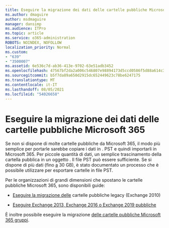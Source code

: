 ```yaml
---
title: Eseguire la migrazione dei dati delle cartelle pubbliche Microsoft 365
ms.author: dmaguire
author: msdmaguire
manager: dansimp
ms.audience: ITPro
ms.topic: article
ms.service: o365-administration
ROBOTS: NOINDEX, NOFOLLOW
localization_priority: Normal
ms.custom:
- "639"
- "3500007"
ms.assetid: 6e536c7d-ab36-413e-9702-63e51adb3452
ms.openlocfilehash: 47567bf2da2a006c546807e98894173d5ccd0586f5d88a614c31569cb3f462f9
ms.sourcegitcommit: b5f7da89a650d2915dc652449623c78be6247175
ms.translationtype: MT
ms.contentlocale: it-IT
ms.lasthandoff: 08/05/2021
ms.locfileid: "54026658"
---
```

# <a name="migrate-public-folder-data-to-microsoft-365"></a>Eseguire la migrazione dei dati delle cartelle pubbliche Microsoft 365

Se non si dispone di molte cartelle pubbliche da Microsoft 365, il modo più semplice per portarle sarebbe copiare i dati in . PST e quindi importarli in Microsoft 365. Per piccole quantità di dati, un semplice trascinamento della cartella pubblica in un oggetto . Il file PST può essere sufficiente. Se si dispone di più dati (fino [a](https://technet.microsoft.com/library/dn874017%28v=exchg.150%29.aspx) 30 GB), è stato documentato un processo che è possibile utilizzare per esportare cartelle in file PST.
  
Per le organizzazioni di grandi dimensioni che spostano le cartelle pubbliche Microsoft 365, sono disponibili guide:
  
- [Eseguire la migrazione delle](https://docs.microsoft.com/exchange/collaboration-exo/public-folders/batch-migration-of-legacy-public-folders) cartelle pubbliche legacy (Exchange 2010)

- [Eseguire Exchange 2013, Exchange 2016 o Exchange 2019 pubbliche](https://docs.microsoft.com/Exchange/collaboration/public-folders/migrate-to-exchange-online)

È inoltre possibile eseguire la migrazione [delle cartelle pubbliche Microsoft 365 gruppi](https://docs.microsoft.com/exchange/collaboration-exo/public-folders/migrate-your-public-folders-to-microsoft-365-groups).
  